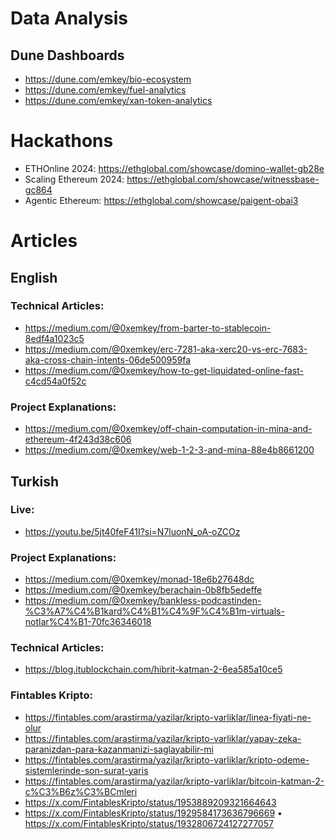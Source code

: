# Data Analysis
## Dune Dashboards
- https://dune.com/emkey/bio-ecosystem
- https://dune.com/emkey/fuel-analytics
-	https://dune.com/emkey/xan-token-analytics

# Hackathons
-	ETHOnline 2024: https://ethglobal.com/showcase/domino-wallet-gb28e 
-	Scaling Ethereum 2024: https://ethglobal.com/showcase/witnessbase-gc864 
-	Agentic Ethereum: https://ethglobal.com/showcase/paigent-obai3 

# Articles
## English
### Technical Articles:
- https://medium.com/@0xemkey/from-barter-to-stablecoin-8edf4a1023c5
-	https://medium.com/@0xemkey/erc-7281-aka-xerc20-vs-erc-7683-aka-cross-chain-intents-06de500959fa
-	https://medium.com/@0xemkey/how-to-get-liquidated-online-fast-c4cd54a0f52c 

### Project Explanations:
-	https://medium.com/@0xemkey/off-chain-computation-in-mina-and-ethereum-4f243d38c606 
-	https://medium.com/@0xemkey/web-1-2-3-and-mina-88e4b8661200

## Turkish
### Live:
-	https://youtu.be/5jt40feF41I?si=N7luonN_oA-oZCOz 

### Project Explanations:
-	https://medium.com/@0xemkey/monad-18e6b27648dc
-	https://medium.com/@0xemkey/berachain-0b8fb5edeffe
-	https://medium.com/@0xemkey/bankless-podcastinden-%C3%A7%C4%B1kard%C4%B1%C4%9F%C4%B1m-virtuals-notlar%C4%B1-70fc36346018

### Technical Articles:
-	https://blog.itublockchain.com/hibrit-katman-2-6ea585a10ce5
  
### Fintables Kripto:
- https://fintables.com/arastirma/yazilar/kripto-varliklar/linea-fiyati-ne-olur
- https://fintables.com/arastirma/yazilar/kripto-varliklar/yapay-zeka-paranizdan-para-kazanmanizi-saglayabilir-mi
-	https://fintables.com/arastirma/yazilar/kripto-varliklar/kripto-odeme-sistemlerinde-son-surat-yaris
-	https://fintables.com/arastirma/yazilar/kripto-varliklar/bitcoin-katman-2-c%C3%B6z%C3%BCmleri
-	https://x.com/FintablesKripto/status/1953889209321664643 
-	https://x.com/FintablesKripto/status/1929584173636796669 
•	https://x.com/FintablesKripto/status/1932806724127277057 

